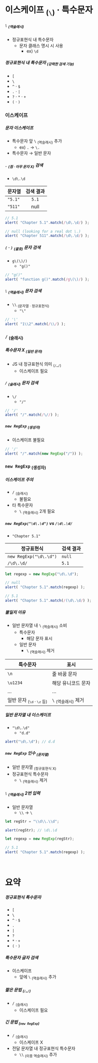 이스케이프 <sub>(`\`)</sub> · 특수문자
====

##### `\` <sub>(역슬래시)</sub>
- 정규표현식 내 특수문자
  - 문자 클래스 명시 시 사용
    - ex\) `\d`

##### 정규표현식 내 특수문자 <sub>(강력한 검색 기능)</sub>
- `[`
- `\`
- `^` · `$`
- `.` · `|`
- `?` · `*` · `+`
- `(` · `)`

### 이스케이프

##### 문자 이스케이프
- 특수문자 앞 `\` <sub>(역슬래시)</sub> 추가
  - ex\) `.` → `\.`
- 특수문자 → 일반 문자

##### `.` <sub>(점 · 아무 문자 X)</sub> 검색
- `\d\.\d`

|문자열|검색 결과|
|---|:---:|
|`"5.1"`|`5.1`|
|`"511"`|null|

```javascript
// 5.1
alert( "Chapter 5.1".match(/\d\.\d/) );

// null (looking for a real dot \.)
alert( "Chapter 511".match(/\d\.\d/) );
```

##### `(` · `)` <sub>(괄호)</sub> 문자 검색
- `g\(\)/)`
  - `"g()"`
```javascript
// "g()"
alert( "function g()".match(/g\(\)/) );
```

##### `\` <sub>(역슬래시)</sub> 문자 검색
- `\\` <sub>(문자열 · 정규표현식)</sub>
  - `"\"`
```javascript
// '\'
alert( "1\\2".match(/\\/) );
```

### `/` <sub>(슬래시)</sub>

##### 특수문자 X <sub>(일반 문자)</sub>
- JS 내 정규표현식 의미 <sub>(`/…/`)</sub>
  - 이스케이프 필요

##### `/` <sub>(슬래시)</sub> 문자 검색
- `\/`
  - `"/"`
```javascript
// '/'
alert( "/".match(/\//) );
```

##### `new RegExp` <sub>(생성자)</sub>
- 이스케이프 불필요
```javascript
// '/'
alert( "/".match(new RegExp("/")) );
```

### `new RegExp` <sub>(생성자)</sub>

##### 이스케이프 주의
- `/` <sub>(슬래시)</sub>
  - 불필요
- 타 특수문자
  - `\` <sub>(역슬래시)</sub> 2개 필요

##### `new RegExp("\d\.\d")` vs `/\d\.\d/`
- `"Chapter 5.1"`

|정규표현식|검색 결과|
|---|---|
|`new RegExp("\d\.\d")`|`null`|
|`/\d\.\d/`|`5.1`|

```javascript
let regexp = new RegExp("\d\.\d");

// null
alert( "Chapter 5.1".match(regexp) );

// 5.1
alert( "Chapter 5.1".match(/(\d\.\d/) );
```

##### 불일치 이유
- 일반 문자열 내 `\` <sub>(역슬래시)</sub> 소비
  - 특수문자
    - 해당 문자 표시
  - 일반 문자
    - `\` <sub>(역슬래시)</sub> 제거

|특수문자|표시|
|---|---|
|`\n`|줄 바꿈 문자|
|`\u1234`|해당 유니코드 문자|
|…|…|
|일반 문자 <sub>(`\d` · `\z` 등)</sub>|`\` <sub>(역슬래시)</sub> 제거|

##### 일반 문자열 내 이스케이프
- `"\d\.\d"`
  - `"d.d"`
```javascript
alert("\d\.\d"); // d.d
```

##### `new RegExp` 인수 <sub>(문자열)</sub>
- 일반 문자열 <sub>(정규표현식 X)</sub>
- 정규표현식 특수문자
  - `\` <sub>(역슬래시)</sub> 제거

##### `\` <sub>(역슬래시)</sub> 2번 입력
- 일반 문자열
  - `\\` → `\`
```javascript
let regStr = "\\d\\.\\d";

alert(regStr); // \d\.\d

let regexp = new RegExp(regStr);

// 5.1
alert( "Chapter 5.1".match(regexp) );
```

<br />

요약
====

##### 정규표현식 특수문자
- `[`
- `\`
- `^` · `$`
- `.`
- `|`
- `?`
- `*` · `+`
- `(` · `)`

##### 특수문자 글자 검색
- 이스케이프
  - 앞에 `\` <sub>(역슬래시)</sub> 추가

##### 짧은 문법 <sub>(`/…/`)</sub>
- `/` <sub>(슬래시)</sub>
  - 이스케이프 필요

##### 긴 문법 <sub>(`new RegExp`)</sub>
- `/` <sub>(슬래시)</sub>
  - 이스케이프 X
- 전달 문자열 내 정규표현식 특수문자
  - `\\` <sub>(이중 역슬래시)</sub> 추가
